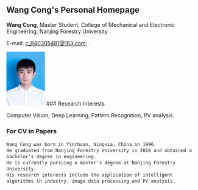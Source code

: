 ## Wang Cong's Personal Homepage

**Wang Cong**, Master Student, College of Mechanical and Electronic Engineering, Nanjing Forestry University

E-mail: c_840305481@163.com; .

<img src="87E3A1DBFC99DD3D88645378E9D897E5.png" width="20%">
### Research Interests

Computer Vision, Deep Learning, Pattern Recognition, PV analysis.

### For CV in Papers
```text
Wang Cong was born in Yinchuan, Ningxia, China in 1996. 
He graduated from Nanjing Forestry University in 2018 and obtained a bachelor's degree in engineering. 
He is currently pursuing a master's degree at Nanjing Forestry University. 
His research interests include the application of intelligent algorithms in industry, image data processing and PV analysis.
```

